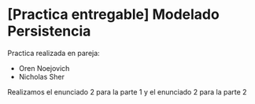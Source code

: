 # [Practica entregable] Modelado Persistencia

Practica realizada en pareja:
  - Oren Noejovich
  - Nicholas Sher

Realizamos el enunciado 2 para la parte 1 y el enunciado 2 para la parte 2
